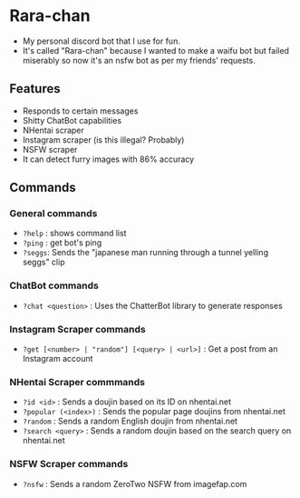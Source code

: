 # Rara-chan
- My personal discord bot that I use for fun.
- It's called "Rara-chan" because I wanted to make a waifu bot but failed miserably so now it's an nsfw bot as per my friends' requests.

## Features
- Responds to certain messages
- Shitty ChatBot capabilities
- NHentai scraper
- Instagram scraper (is this illegal? Probably)
- NSFW scraper
- It can detect furry images with 86% accuracy

## Commands
### General commands
- `?help` : shows command list
- `?ping` : get bot's ping
- `?seggs`: Sends the "japanese man running through a tunnel yelling seggs" clip

### ChatBot commands
- `?chat <question>` : Uses the ChatterBot library to generate responses

### Instagram Scraper commands
- `?get [<number> | "random"] [<query> | <url>]` : Get a post from an Instagram account

### NHentai Scraper commmands
- `?id <id>` : Sends a doujin based on its ID on nhentai.net
- `?popular (<index>)` : Sends the popular page doujins from nhentai.net
- `?random` : Sends a random English doujin from nhentai.net
- `?search <query>` : Sends a random doujin based on the search query on nhentai.net

### NSFW Scraper commands
- `?nsfw` : Sends a random ZeroTwo NSFW from imagefap.com
